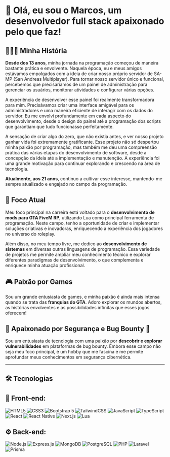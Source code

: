 # 👋 Olá, eu sou o Marcos, um desenvolvedor full stack apaixonado pelo que faz!

## 👨🏻‍💻 Minha História
**Desde dos 13 anos**,  minha jornada na programação começou de maneira bastante prática e envolvente. Naquela época, eu e meus amigos estávamos empolgados com a ideia de criar nosso próprio servidor de SA-MP (San Andreas Multiplayer). Para tornar nosso servidor único e funcional, percebemos que precisaríamos de um painel de administração para gerenciar os usuários, monitorar atividades e configurar várias opções.

A experiência de desenvolver esse painel foi realmente transformadora para mim. Precisávamos criar uma interface amigável para os administradores e uma maneira eficiente de interagir com os dados do servidor. Eu me envolvi profundamente em cada aspecto do desenvolvimento, desde o design do painel até a programação dos scripts que garantiam que tudo funcionasse perfeitamente.

A sensação de criar algo do zero, que não existia antes, e ver nosso projeto ganhar vida foi extremamente gratificante. Esse projeto não só despertou minha paixão por programação, mas também me deu uma compreensão prática das várias etapas do desenvolvimento de software, desde a concepção da ideia até a implementação e manutenção. A experiência foi uma grande motivação para continuar explorando e crescendo na área de tecnologia.

**Atualmente, aos 21 anos**, continuo a cultivar esse interesse, mantendo-me sempre atualizado e engajado no campo da programação.

## 🚀 Foco Atual
Meu foco principal na carreira está voltado para o **desenvolvimento de mods para GTA FiveM RP**, utilizando Lua como principal ferramenta de programação. Neste campo, tenho a oportunidade de criar e implementar soluções criativas e inovadoras, enriquecendo a experiência dos jogadores no universo do roleplay.

Além disso, no meu tempo livre, me dedico ao **desenvolvimento de sistemas** em diversas outras linguagens de programação. Essa variedade de projetos me permite ampliar meu conhecimento técnico e explorar diferentes paradigmas de desenvolvimento, o que complementa e enriquece minha atuação profissional.

## 🎮 Paixão por Games
Sou um grande entusiasta de games, e minha paixão é ainda mais intensa quando se trata das **franquias do GTA**. Adoro explorar os mundos abertos, as histórias envolventes e as possibilidades infinitas que esses jogos oferecem!

## 🎯 Apaixonado por Segurança e Bug Bounty 🚀
Sou um entusiasta de tecnologia com uma paixão por **descobrir e explorar vulnerabilidades** em plataformas de bug bounty. Embora esse campo não seja meu foco principal, é um hobby que me fascina e me permite aprofundar meus conhecimentos em segurança cibernética.

---

## 🛠 Tecnologias


## 🚀 Front-end:
![HTML5](https://img.shields.io/badge/-HTML5-E34F26?style=flat-square&logo=html5&logoColor=white)
![CSS3](https://img.shields.io/badge/-CSS3-1572B6?style=flat-square&logo=css3&logoColor=white)
![Bootstrap 5](https://img.shields.io/badge/-Bootstrap%205-563D7C?style=flat-square&logo=bootstrap&logoColor=white)
![TailwindCSS](https://img.shields.io/badge/-TailwindCSS-38B2AC?style=flat-square&logo=tailwind-css&logoColor=white)
![JavaScript](https://img.shields.io/badge/-JavaScript-F7DF1E?style=flat-square&logo=javascript&logoColor=black)
![TypeScript](https://img.shields.io/badge/-TypeScript-007ACC?style=flat-square&logo=typescript&logoColor=white)
![React](https://img.shields.io/badge/-React-61DAFB?style=flat-square&logo=react&logoColor=black)
![React Native](https://img.shields.io/badge/-React%20Native-61DAFB?style=flat-square&logo=react&logoColor=black)
![Next.js](https://img.shields.io/badge/-Next.js-000000?style=flat-square&logo=nextdotjs&logoColor=white)
![Lua](https://img.shields.io/badge/-Lua-2C2D72?style=flat-square&logo=lua&logoColor=white)

## ⚙️ Back-end:
![Node.js](https://img.shields.io/badge/-Node.js-339933?style=flat-square&logo=node.js&logoColor=white)
![Express.js](https://img.shields.io/badge/-Express.js-000000?style=flat-square&logo=express&logoColor=white)
![MongoDB](https://img.shields.io/badge/-MongoDB-47A248?style=flat-square&logo=mongodb&logoColor=white)
![PostgreSQL](https://img.shields.io/badge/-PostgreSQL-336791?style=flat-square&logo=postgresql&logoColor=white)
![PHP](https://img.shields.io/badge/-PHP-777BB4?style=flat-square&logo=php&logoColor=white)
![Laravel](https://img.shields.io/badge/-Laravel-FF2D20?style=flat-square&logo=laravel&logoColor=white)
![Prisma](https://img.shields.io/badge/-Prisma-2D3748?style=flat-square&logo=prisma&logoColor=white)
